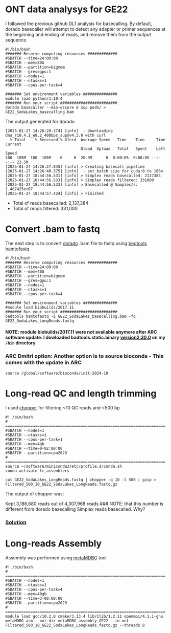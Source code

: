 # ONT data analysys for GE22
I followed the previous github DL1 analysis for basecalling. By default, dorado basecaller will attempt to detect any adapter or 
primer sequences at the beginning and ending of reads, and remove them from the output sequence.
```
#!/bin/bash
####### Reserve computing resources #############
#SBATCH --time=24:00:00
#SBATCH --mem=80G
#SBATCH --partition=bigmem
#SBATCH --gres=gpu:1
#SBATCH --nodes=1
#SBATCH --ntasks=1
#SBATCH --cpus-per-task=4

####### Set environment variables ###############
module load python/3.10.4
####### Run your script #########################
dorado basecaller --min-qscore 8 sup pod5/ > GE22_SodaLakes_basecalling.bam
```

The output generated for dorado
```
[2025-01-27 14:26:20.374] [info]  - downloading dna_r10.4.1_e8.2_400bps_sup@v4.3.0 with curl
  % Total    % Received % Xferd  Average Speed   Time    Time     Time  Current
                                 Dload  Upload   Total   Spent    Left  Speed
100  105M  100  105M    0     0  20.9M      0  0:00:05  0:00:05 --:--:-- 23.5M
[2025-01-27 14:26:27.845] [info] > Creating basecall pipeline
[2025-01-27 14:26:40.375] [info]  - set batch size for cuda:0 to 1664
[2025-01-27 18:44:56.531] [info] > Simplex reads basecalled: 2137384
[2025-01-27 18:44:56.533] [info] > Simplex reads filtered: 331000
[2025-01-27 18:44:56.533] [info] > Basecalled @ Samples/s: 1.487425e+07
[2025-01-27 18:44:57.424] [info] > Finished
```
-  Total of reads basecalled: 2,137,384
-  Total of reads filtered: 331,000

# Convert .bam to fastq
The next step is to convert [dorado](https://github.com/nanoporetech/dorado) .bam file to fastq using [bedtools bamtofastq](https://bedtools.readthedocs.io/en/latest/content/tools/bamtofastq.html)

```
#!/bin/bash
####### Reserve computing resources #############
#SBATCH --time=24:00:00
#SBATCH --mem=40G
#SBATCH --partition=bigmem
#SBATCH --gres=gpu:1
#SBATCH --nodes=1
#SBATCH --ntasks=1
#SBATCH --cpus-per-task=4

####### Set environment variables ###############
#module load biobuilds/2017.11
####### Run your script #########################
bedtools bamtofastq -i GE22_SodaLakes_basecalling.bam -fq GE22_SodaLakes_LongReads.fastq
```

#### NOTE: module biobuilds/2017.11 were not available anymore after ARC software update. I dowloaded badtools.static.binary [version2.30.0](https://github.com/arq5x/bedtools2/releases) on my ```/bin``` directory 

### ARC Dmitri option:  Another option is to source bioconda - This comes with the update in ARC
```
source /global/software/bioconda/init-2024-10
```

# Long-read QC and length trimming
I used [chopper](https://github.com/wdecoster/chopper) for filtering <10 QC reads and <500 bp
```
#! /bin/bash
# ======================================================================
#SBATCH --nodes=1
#SBATCH --ntasks=1
#SBATCH --cpus-per-task=1
#SBATCH --mem=4gb
#SBATCH --time=0-02:00:00
#SBATCH --partition=cpu2023
# ======================================================================
source ~/software/miniconda3/etc/profile.d/conda.sh
conda activate lr_assemblers

cat GE22_SodaLakes_LongReads.fastq | chopper -q 10 -l 500 | gzip > Filtered_500_10_GE22_SodaLakes_LongReads.fastq.gz
```

The output of chopper was:

Kept 3,186,680 reads out of 4,307,968 reads ### NOTE: that this number is different from dorado basecalling Simplex reads basecalled. 
Why?
### [Solution](https://github.com/nanoporetech/dorado/issues/992)

# Long-reads Assembly

Assembly was performed using [metaMDBG](https://github.com/GaetanBenoitDev/metaMDBG) tool 

```
#! /bin/bash
# ======================================================================
#SBATCH --nodes=1
#SBATCH --ntasks=1
#SBATCH --cpus-per-task=4
#SBATCH --mem=40gb
#SBATCH --time=3-00:00:00
#SBATCH --partition=cpu2023
# ======================================================================
module load gcc/10.2.0 cmake/3.13.4 lib/zlib/1.2.11 openmpi/4.1.1-gnu
metaMDBG asm --out-dir metaMDBG_assembly_GE22 --in-ont Filtered_500_10_GE22_SodaLakes_LongReads.fastq.gz --threads 8
```



















